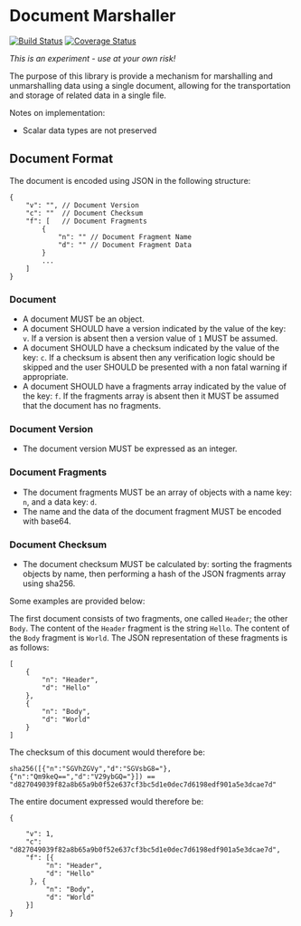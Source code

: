 # Document Marshaller

[![Build Status](https://travis-ci.org/punkstar/document-marshaller.svg?branch=master)](https://travis-ci.org/punkstar/document-marshaller) [![Coverage Status](https://coveralls.io/repos/github/punkstar/document-marshaller/badge.svg?branch=master)](https://coveralls.io/github/punkstar/document-marshaller?branch=master)

*This is an experiment - use at your own risk!*

The purpose of this library is provide a mechanism for marshalling and unmarshalling data using a single document,
allowing for the transportation and storage of related data in a single file.

Notes on implementation:

* Scalar data types are not preserved

## Document Format

The document is encoded using JSON in the following structure:

    {
        "v": "", // Document Version
        "c": ""  // Document Checksum
        "f": [   // Document Fragments
            {
                "n": "" // Document Fragment Name
                "d": "" // Document Fragment Data
            }
            ...
        ]
    }

### Document

* A document MUST be an object.
* A document SHOULD have a version indicated by the value of the key: `v`.  If a version is absent then a version value
  of `1` MUST be assumed.
* A document SHOULD have a checksum indicated by the value of the key: `c`.  If a checksum is absent then any
  verification logic should be skipped and the user SHOULD be presented with a non fatal warning if appropriate.
* A document SHOULD have a fragments array indicated by the value of the key: `f`.  If the fragments array is absent
  then it MUST be assumed that the document has no fragments.

### Document Version

* The document version MUST be expressed as an integer.

### Document Fragments

* The document fragments MUST be an array of objects with a name key: `n`, and a data key: `d`.
* The name and the data of the document fragment MUST be encoded with base64.

### Document Checksum

* The document checksum MUST be calculated by: sorting the fragments objects by name, then performing a hash of the JSON
  fragments array using sha256.

Some examples are provided below:

The first document consists of two fragments, one called `Header`; the other `Body`.  The content of the `Header`
fragment is the string `Hello`.  The content of the `Body` fragment is `World`.  The JSON representation of these
fragments is as follows:

    [
        {
            "n": "Header",
            "d": "Hello"
        },
        {
            "n": "Body",
            "d": "World"
        }
    ]

The checksum of this document would therefore be:

    sha256([{"n":"SGVhZGVy","d":"SGVsbG8="},{"n":"Qm9keQ==","d":"V29ybGQ="}]) == "d827049039f82a8b65a9b0f52e637cf3bc5d1e0dec7d6198edf901a5e3dcae7d"


The entire document expressed would therefore be:

    {

        "v": 1,
        "c": "d827049039f82a8b65a9b0f52e637cf3bc5d1e0dec7d6198edf901a5e3dcae7d",
        "f": [{
             "n": "Header",
             "d": "Hello"
         }, {
             "n": "Body",
             "d": "World"
        }]
    }

